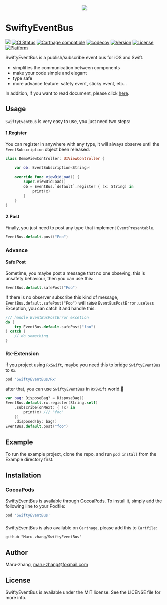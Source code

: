 <div align=center>
<img src="https://github.com/Maru-zhang/SwiftyEventBus/blob/master/Screenshots/SwiftyEventBus-Logo.png"/>
    
<div align=left>

# SwiftyEventBus

![](https://img.shields.io/badge/language-swift-orange.svg)
[![CI Status](https://img.shields.io/travis/Maru-zhang/SwiftyEventBus.svg?style=flat)](https://travis-ci.org/Maru-zhang/SwiftyEventBus)
[![Carthage compatible](https://img.shields.io/badge/Carthage-compatible-4BC51D.svg?style=flat)](https://github.com/Carthage/Carthage)
[![codecov](https://codecov.io/gh/Maru-zhang/SwiftyEventBus/branch/master/graph/badge.svg)](https://codecov.io/gh/Maru-zhang/SwiftyEventBus)
[![Version](https://img.shields.io/cocoapods/v/SwiftyEventBus.svg?style=flat)](https://cocoapods.org/pods/SwiftyEventBus)
[![License](https://img.shields.io/cocoapods/l/SwiftyEventBus.svg?style=flat)](https://cocoapods.org/pods/SwiftyEventBus)
[![Platform](https://img.shields.io/cocoapods/p/SwiftyEventBus.svg?style=flat)](https://cocoapods.org/pods/SwiftyEventBus)

SwiftyEventBus is a publish/subscribe event bus for iOS and Swift.

* simplifies the communication between components
* make your code simple and elegant
* type safe
* more advance feature: safety event, sticky event, etc...

In addition, if you want to read document, please click [here](https://maru-zhang.github.io/SwiftyEventBus/).

## Usage

`SwiftyEventBus` is very easy to use, you just need two steps:

#### 1.**Register**

You can register in anywhere with any type, it will always observe until the `EventSubscription` object been released.

```swift
class DemoViewController: UIViewController {

    var ob: EventSubscription<String>!
    
    override func viewDidLoad() {
        super.viewDidLoad()
        ob = EventBus.`default`.register { (x: String) in
            print(x)
        }
    }
}
```

#### 2.**Post**

Finally, you just need to post any type that implement `EventPresentable`.


```swift
EventBus.default.post("Foo")
```

### Advance

#### Safe Post

Sometime, you maybe post a message that no one obseving, this is unsafety behaviour, then you can use this:

```swift
EventBus.default.safePost("Foo")
```

If there is no observer subscribe this kind of message, `EventBus.default.safePost("Foo")` will raise `EventBusPostError.useless` Exception, you can catch it and handle this.

```swift
/// handle EventBusPostError excetion
do {
    try EventBus.default.safePost("foo")
} catch {
    // do something
}
```

### Rx-Extension

if you project using `RxSwift`, maybe you need this to bridge `SwiftyEventBus` to `Rx`.

```ruby
pod 'SwiftyEventBus/Rx'
```

after that, you can use `SwiftyEventBus` in `RxSwift` world.🎉

```swift
var bag: DisposeBag? = DisposeBag()
EventBus.default.rx.register(String.self)
    .subscribe(onNext: { (x) in
        print(x) /// "foo"
    })
    .disposed(by: bag!)
EventBus.default.post("foo")
```

## Example

To run the example project, clone the repo, and run `pod install` from the Example directory first.

## Installation

### CocoaPods

SwiftyEventBus is available through [CocoaPods](https://cocoapods.org). To install
it, simply add the following line to your Podfile:

```ruby
pod 'SwiftyEventBus'
```

### 

SwiftyEventBus is also available on `Carthage`, please add this to `Cartfile`:

```
github "Maru-zhang/SwiftyEventBus"
```

## Author

Maru-zhang, maru-zhang@foxmail.com

## License

SwiftyEventBus is available under the MIT license. See the LICENSE file for more info.



